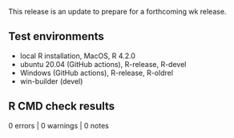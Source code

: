 
This release is an update to prepare for a forthcoming wk release.

## Test environments

* local R installation, MacOS, R 4.2.0
* ubuntu 20.04 (GitHub actions), R-release, R-devel
* Windows (GitHub actions), R-release, R-oldrel
* win-builder (devel)

## R CMD check results

0 errors | 0 warnings | 0 notes
